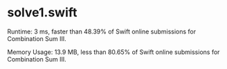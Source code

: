 # solve1.swift

Runtime: 3 ms, faster than 48.39% of Swift online submissions for Combination Sum III.

Memory Usage: 13.9 MB, less than 80.65% of Swift online submissions for Combination Sum III.
